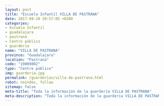 ```yaml
---
layout: post
title: "Escuela Infantil VILLA DE PASTRANA"
date: 2017-09-20 20:57:05 +0200
categories:
- Escuela Infantil
- guadalajara
- pastrana
- Centro público
- guarderia
name: "VILLA DE PASTRANA"
province: "Guadalajara"
location: "Pastrana"
code: "19009002"
type: "Centro público"
img: guarderia.jpg
permalink: /guarderias/villa-de-pastrana.html
robot: noindex, follow
sitemap: false
meta-title: "Toda la información de la guardería VILLA DE PASTRANA"
meta-description: "Toda la información de la guardería VILLA DE PASTRANA"
---
```

